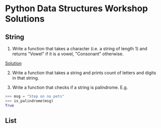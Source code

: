 # Python Data Structures Workshop Solutions

## String

1. Write a function that takes a character (i.e. a string of length 1) and returns "Vowel" if it is a vowel, "Consonant" otherwise.

[Solution](../sy_bsc_it/solution_1.py)

2. Write a function that takes a string and prints count of letters and digits in that string.

3. Write a function that checks if a string is palindrome. E.g. 

```python
>>> msg = "Step on no pets"
>>> is_palindrome(msg)
True
```

## List


